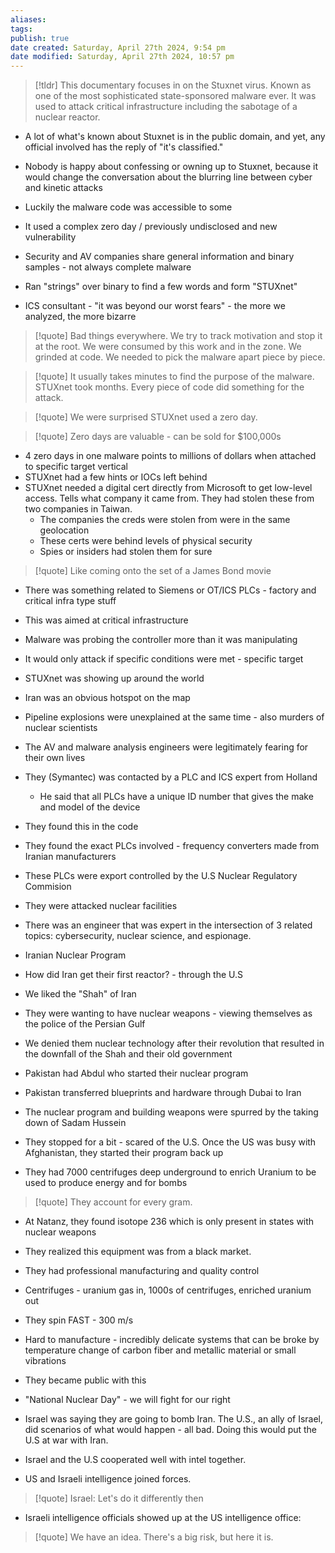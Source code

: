 ```yaml
---
aliases: 
tags: 
publish: true
date created: Saturday, April 27th 2024, 9:54 pm
date modified: Saturday, April 27th 2024, 10:57 pm
---
```


> [!tldr] This documentary focuses in on the Stuxnet virus.  Known as one of the most sophisticated state-sponsored malware ever.  It was used to attack critical infrastructure including the sabotage of a nuclear reactor.

- A lot of what's known about Stuxnet is in the public domain, and yet, any official involved has the reply of "it's classified."
- Nobody is happy about confessing or owning up to Stuxnet, because it would change the conversation about the blurring line between cyber and kinetic attacks
- Luckily the malware code was accessible to some

- It used a complex zero day / previously undisclosed and new vulnerability
- Security and AV companies share general information and binary samples - not always complete malware

- Ran "strings" over binary to find a few words and form "STUXnet"
- ICS consultant - "it was beyond our worst fears" - the more we analyzed, the more bizarre

> [!quote] Bad things everywhere. We try to track motivation and stop it at the root. We were consumed by this work and in the zone. We grinded at code.  We needed to pick the malware apart piece by piece.

> [!quote] It usually takes minutes to find the purpose of the malware.  STUXnet took months.  Every piece of code did something for the attack.

> [!quote] We were surprised STUXnet used a zero day. 

> [!quote] Zero days are valuable - can be sold for $100,000s

- 4 zero days in one malware points to millions of dollars when attached to specific target vertical
- STUXnet had a few hints or IOCs left behind
- STUXnet needed a digital cert directly from Microsoft to get low-level access.  Tells what company it came from.  They had stolen these from two companies in Taiwan.
	- The companies the creds were stolen from were in the same geolocation
	- These certs were behind levels of physical security
	- Spies or insiders had stolen them for sure

> [!quote] Like coming onto the set of a James Bond movie

- There was something related to Siemens or OT/ICS PLCs - factory and critical infra type stuff
- This was aimed at critical infrastructure

- Malware was probing the controller more than it was manipulating
- It would only attack if specific conditions were met - specific target

- STUXnet was showing up around the world
- Iran was an obvious hotspot on the map
- Pipeline explosions were unexplained at the same time - also murders of nuclear scientists

- The AV and malware analysis engineers were legitimately fearing for their own lives
- They (Symantec) was contacted by a PLC and ICS expert from Holland
	- He said that all PLCs have a unique ID number that gives the make and model of the device
- They found this in the code

- They found the exact PLCs involved - frequency converters made from Iranian manufacturers 
- These PLCs were export controlled by the U.S Nuclear Regulatory Commision
- They were attacked nuclear facilities

- There was an engineer that was expert in the intersection of 3 related topics: cybersecurity, nuclear science, and espionage.

- Iranian Nuclear Program
- How did Iran get their first reactor? - through the U.S
- We liked the "Shah" of Iran
- They were wanting to have nuclear weapons - viewing themselves as the police of the Persian Gulf
- We denied them nuclear technology after their revolution that resulted in the downfall of the Shah and their old government
- Pakistan had Abdul who started their nuclear program
- Pakistan transferred blueprints and hardware through Dubai to Iran
- The nuclear program and building weapons were spurred by the taking down of Sadam Hussein
- They stopped for a bit - scared of the U.S. Once the US was busy with Afghanistan, they started their program back up 
- They had 7000 centrifuges deep underground to enrich Uranium to be used to produce energy and for bombs

> [!quote] They account for every gram.

- At Natanz, they found isotope 236 which is only present in states with nuclear weapons
- They realized this equipment was from a black market.
- They had professional manufacturing and quality control

- Centrifuges - uranium gas in, 1000s of centrifuges, enriched uranium out
- They spin FAST - 300 m/s
- Hard to manufacture - incredibly delicate systems that can be broke by temperature change of carbon fiber and metallic material or small vibrations

- They became public with this
- "National Nuclear Day" - we will fight for our right

- Israel was saying they are going to bomb Iran. The U.S., an ally of Israel, did scenarios of what would happen - all bad.  Doing this would put the U.S at war with Iran.  
- Israel and the U.S cooperated well with intel together.
- US and Israeli intelligence joined forces.

> [!quote] Israel: Let's do it differently then

- Israeli intelligence officials showed up at the US intelligence office: 

> [!quote] We have an idea. There's a big risk, but here it is.

